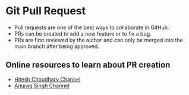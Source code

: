 # Git Pull Request

- Pull requests are one of the best ways to collaborate in GitHub.
- PRs can be created to add a new feature or to fix a bug.
- PRs are first reviewed by the author and can only be merged into the main branch after being approved.

## Online resources to learn about PR creation

- [Hitesh Choudhary Channel](https://www.youtube.com/watch?v=mqJIGIxRkEs)
- [Anurag Singh Channel](https://www.youtube.com/watch?v=1akLzbfK0XU)
